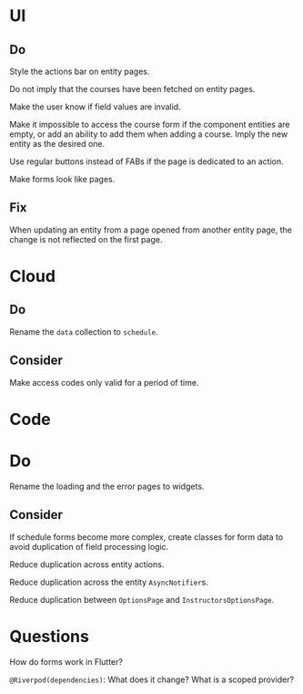 # UI

## Do

Style the actions bar on entity pages.

Do not imply that the courses have been fetched on entity pages.

Make the user know if field values are invalid.

Make it impossible to access the course form if the component entities are 
empty, or add an ability to add them when adding a course. Imply the new entity 
as the desired one.

Use regular buttons instead of FABs if the page is dedicated to an action.

Make forms look like pages.

## Fix

When updating an entity from a page opened from another entity page, the change 
is not reflected on the first page.

# Cloud

## Do

Rename the `data` collection to `schedule`.

## Consider

Make access codes only valid for a period of time.

# Code

# Do

Rename the loading and the error pages to widgets.

## Consider

If schedule forms become more complex, create classes for form data to avoid 
duplication of field processing logic.

Reduce duplication across entity actions.

Reduce duplication across the entity `AsyncNotifier`s.

Reduce duplication between `OptionsPage` and `InstructorsOptionsPage`.

# Questions

How do forms work in Flutter?

`@Riverpod(dependencies)`: What does it change? What is a scoped provider?
